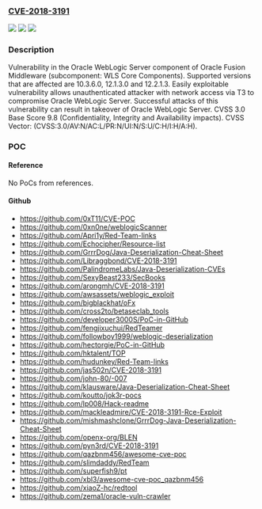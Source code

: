 ### [CVE-2018-3191](https://cve.mitre.org/cgi-bin/cvename.cgi?name=CVE-2018-3191)
![](https://img.shields.io/static/v1?label=Product&message=WebLogic%20Server&color=blue)
![](https://img.shields.io/static/v1?label=Version&message=%3D%2010.3.6.0%20&color=brighgreen)
![](https://img.shields.io/static/v1?label=Vulnerability&message=Easily%20exploitable%20vulnerability%20allows%20unauthenticated%20attacker%20with%20network%20access%20via%20T3%20to%20compromise%20Oracle%20WebLogic%20Server.%20%20Successful%20attacks%20of%20this%20vulnerability%20can%20result%20in%20takeover%20of%20Oracle%20WebLogic%20Server.&color=brighgreen)

### Description

Vulnerability in the Oracle WebLogic Server component of Oracle Fusion Middleware (subcomponent: WLS Core Components). Supported versions that are affected are 10.3.6.0, 12.1.3.0 and 12.2.1.3. Easily exploitable vulnerability allows unauthenticated attacker with network access via T3 to compromise Oracle WebLogic Server. Successful attacks of this vulnerability can result in takeover of Oracle WebLogic Server. CVSS 3.0 Base Score 9.8 (Confidentiality, Integrity and Availability impacts). CVSS Vector: (CVSS:3.0/AV:N/AC:L/PR:N/UI:N/S:U/C:H/I:H/A:H).

### POC

#### Reference
No PoCs from references.

#### Github
- https://github.com/0xT11/CVE-POC
- https://github.com/0xn0ne/weblogicScanner
- https://github.com/Apri1y/Red-Team-links
- https://github.com/Echocipher/Resource-list
- https://github.com/GrrrDog/Java-Deserialization-Cheat-Sheet
- https://github.com/Libraggbond/CVE-2018-3191
- https://github.com/PalindromeLabs/Java-Deserialization-CVEs
- https://github.com/SexyBeast233/SecBooks
- https://github.com/arongmh/CVE-2018-3191
- https://github.com/awsassets/weblogic_exploit
- https://github.com/bigblackhat/oFx
- https://github.com/cross2to/betaseclab_tools
- https://github.com/developer3000S/PoC-in-GitHub
- https://github.com/fengjixuchui/RedTeamer
- https://github.com/followboy1999/weblogic-deserialization
- https://github.com/hectorgie/PoC-in-GitHub
- https://github.com/hktalent/TOP
- https://github.com/hudunkey/Red-Team-links
- https://github.com/jas502n/CVE-2018-3191
- https://github.com/john-80/-007
- https://github.com/klausware/Java-Deserialization-Cheat-Sheet
- https://github.com/koutto/jok3r-pocs
- https://github.com/lp008/Hack-readme
- https://github.com/mackleadmire/CVE-2018-3191-Rce-Exploit
- https://github.com/mishmashclone/GrrrDog-Java-Deserialization-Cheat-Sheet
- https://github.com/openx-org/BLEN
- https://github.com/pyn3rd/CVE-2018-3191
- https://github.com/qazbnm456/awesome-cve-poc
- https://github.com/slimdaddy/RedTeam
- https://github.com/superfish9/pt
- https://github.com/xbl3/awesome-cve-poc_qazbnm456
- https://github.com/xiaoZ-hc/redtool
- https://github.com/zema1/oracle-vuln-crawler

